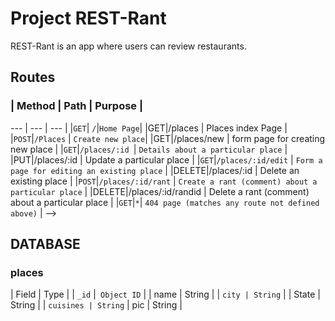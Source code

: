 # Project REST-Rant

REST-Rant is an app where users can review restaurants.

##  Routes 

###  | Method  | Path  | Purpose |
--- | --- | --- |
|`GET`| `/`|`Home Page`|
|GET|/places | Places index Page |
|`POST`|`/Places` | `Create new place`|
|GET|/places/new | form page for creating new place |
|`GET`|`/places/:id `| `Details about a particular place` |
|PUT|/places/:id | Update a particular place |
|`GET`|`/places/:id/edit` | `Form a page for editing an existing place` |
|DELETE|/places/:id | Delete an existing place |
|`POST`|`/places/:id/rant` | `Create a rant (comment) about a particular place` |
|DELETE|/places/:id/randid | Delete a rant (comment) about a particular place |
|`GET`|`*`| `404 page (matches any route not defined above)` | -->


## DATABASE

### places

| Field | Type |
| `_id` |` Object ID` |
| name | String |
| `city | String` |
| State | String |
| `cuisines | String` | pic | String |